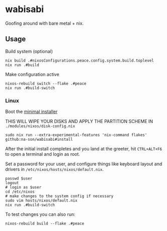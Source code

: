 # wabisabi

Goofing around with bare metal + nix.

## Usage


Build system (optional)

```shell
nix build .#nixosConfigurations.peace.config.system.build.toplevel
nix run .#build
```

Make configuration active

```shell
nixos-rebuild switch --flake .#peace
nix run .#build-switch
```

### Linux

Boot the [minimal installer](https://nixos.org/download)

THIS WILL WIPE YOUR DISKS AND APPLY THE PARTITION SCHEME IN
`./modules/nixos/disk-config.nix`

```shell
sudo nix run --extra-experimental-features 'nix-command flakes' github:na-son/wabisabi#install
```

After the initial install completes and you land at the greeter, hit `CTRL+ALT+F6` to open a terminal and login as root.

Set a password for your user, and configure things like keyboard layout and drivers in `/etc/nixos/hosts/nixos/default.nix`.

```shell
passwd $user
logout
# login as $user
cd /etc/nixos
# make changes to the system config if necessary
sudo vim hosts/nixos/default.nix
nix run .#build-switch
```

To test changes you can also run:

```shell
nixos-rebuild build --flake .#peace
```
